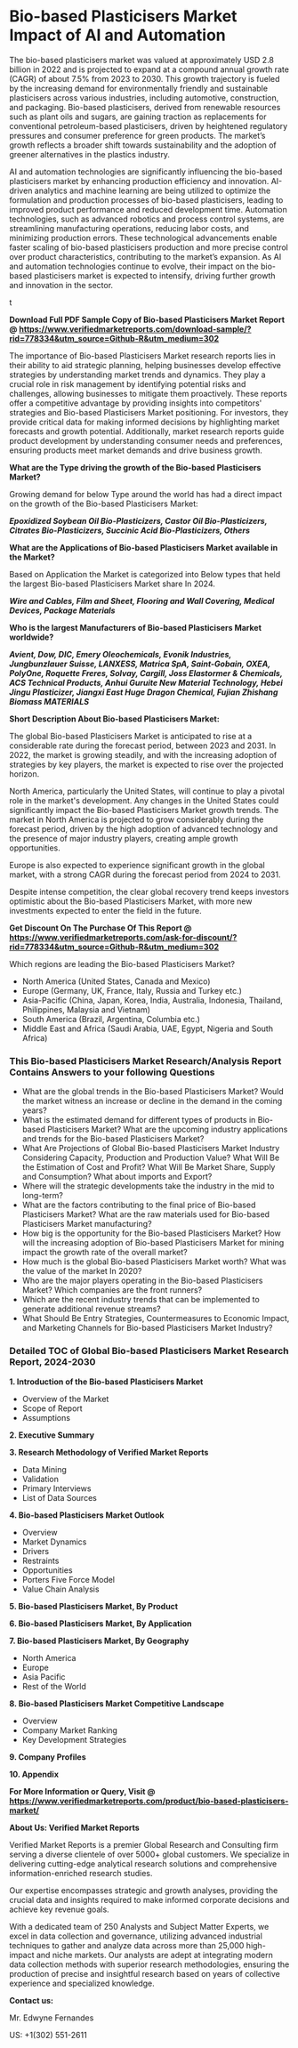 <meta name="title" content="Global Bio-based Plasticisers Market Impact of AI and Automation"><meta name="description" content="The bio-based plasticisers market was valued at approximately USD 2.8 billion in 2022 and is projected to expand at a compound annual growth rate (CAGR) of about 7.5% "><meta name="title" content="Bio-based Plasticisers Market Size, Share, Scope, Trends, Growth, Opportunities, Analysis, Forecast"><h1>Bio-based Plasticisers Market Impact of AI and Automation</h1><p>The bio-based plasticisers market was valued at approximately USD 2.8 billion in 2022 and is projected to expand at a compound annual growth rate (CAGR) of about 7.5% from 2023 to 2030. This growth trajectory is fueled by the increasing demand for environmentally friendly and sustainable plasticisers across various industries, including automotive, construction, and packaging. Bio-based plasticisers, derived from renewable resources such as plant oils and sugars, are gaining traction as replacements for conventional petroleum-based plasticisers, driven by heightened regulatory pressures and consumer preference for green products. The market’s growth reflects a broader shift towards sustainability and the adoption of greener alternatives in the plastics industry.</p><p>AI and automation technologies are significantly influencing the bio-based plasticisers market by enhancing production efficiency and innovation. AI-driven analytics and machine learning are being utilized to optimize the formulation and production processes of bio-based plasticisers, leading to improved product performance and reduced development time. Automation technologies, such as advanced robotics and process control systems, are streamlining manufacturing operations, reducing labor costs, and minimizing production errors. These technological advancements enable faster scaling of bio-based plasticisers production and more precise control over product characteristics, contributing to the market’s expansion. As AI and automation technologies continue to evolve, their impact on the bio-based plasticisers market is expected to intensify, driving further growth and innovation in the sector.</p>t</p><p id="" class=""><strong>Download Full PDF Sample Copy of Bio-based Plasticisers Market Report @ <a href="https://www.verifiedmarketreports.com/download-sample/?rid=778334&utm_source=Github-R&utm_medium=302" target="_blank">https://www.verifiedmarketreports.com/download-sample/?rid=778334&utm_source=Github-R&utm_medium=302</a></strong></p><p>The importance of&nbsp;Bio-based Plasticisers Market research reports lies in their ability to aid strategic planning, helping businesses develop effective strategies by understanding market trends and dynamics. They play a crucial role in risk management by identifying potential risks and challenges, allowing businesses to mitigate them proactively. These reports offer a competitive advantage by providing insights into competitors' strategies and Bio-based Plasticisers Market positioning. For investors, they provide critical data for making informed decisions by highlighting market forecasts and growth potential. Additionally, market research reports guide product development by understanding consumer needs and preferences, ensuring products meet market demands and drive business growth.</p><p><strong>What are the&nbsp;Type driving the growth of the Bio-based Plasticisers Market?</strong></p><p id="" class="">Growing demand for below Type around the world has had a direct impact on the growth of the Bio-based Plasticisers Market:</p><em><strong>Epoxidized Soybean Oil Bio-Plasticizers, Castor Oil Bio-Plasticizers, Citrates Bio-Plasticizers, Succinic Acid Bio-Plasticizers, Others</strong></em></p><strong>What are the&nbsp;Applications&nbsp;of Bio-based Plasticisers Market available in the Market?</strong></p><p id="" class="">Based on Application the Market is categorized into Below types that held the largest Bio-based Plasticisers Market share In 2024.</p><em><strong>Wire and Cables, Film and Sheet, Flooring and Wall Covering, Medical Devices, Package Materials</strong></em></p><strong>Who is the largest Manufacturers of Bio-based Plasticisers Market worldwide?</strong></p><p><em><strong>Avient, Dow, DIC, Emery Oleochemicals, Evonik Industries, Jungbunzlauer Suisse, LANXESS, Matrica SpA, Saint-Gobain, OXEA, PolyOne, Roquette Freres, Solvay, Cargill, Joss Elastormer & Chemicals, ACS Technical Products, Anhui Guruite New Material Technology, Hebei Jingu Plasticizer, Jiangxi East Huge Dragon Chemical, Fujian Zhishang Biomass MATERIALS</strong></em></p><p id="" class=""><strong>Short Description About Bio-based Plasticisers Market:</strong></p><p>The global Bio-based Plasticisers Market is anticipated to rise at a considerable rate during the forecast period, between 2023 and 2031. In 2022, the market is growing steadily, and with the increasing adoption of strategies by key players, the market is expected to rise over the projected horizon.</p><p>North America, particularly the United States, will continue to play a pivotal role in the market's development. Any changes in the United States could significantly impact the Bio-based Plasticisers Market growth trends. The market in North America is projected to grow considerably during the forecast period, driven by the high adoption of advanced technology and the presence of major industry players, creating ample growth opportunities.</p><p>Europe is also expected to experience significant growth in the global market, with a strong CAGR during the forecast period from 2024 to 2031.</p><p>Despite intense competition, the clear global recovery trend keeps investors optimistic about the Bio-based Plasticisers Market, with more new investments expected to enter the field in the future.</p><p id="" class=""><strong>Get Discount On The Purchase Of This Report @ <a href="https://www.verifiedmarketreports.com/ask-for-discount/?rid=778334&utm_source=Github-R&utm_medium=302" target="_blank">https://www.verifiedmarketreports.com/ask-for-discount/?rid=778334&utm_source=Github-R&utm_medium=302</a></strong></p>Which regions are leading the Bio-based Plasticisers Market?</p><ul><li>North America (United States, Canada and Mexico)</li><li>Europe (Germany, UK, France, Italy, Russia and Turkey etc.)</li><li>Asia-Pacific (China, Japan, Korea, India, Australia, Indonesia, Thailand, Philippines, Malaysia and Vietnam)</li><li>South America (Brazil, Argentina, Columbia etc.)</li><li>Middle East and Africa (Saudi Arabia, UAE, Egypt, Nigeria and South Africa)</li></ul><h3 id="" class="">This Bio-based Plasticisers Market Research/Analysis Report Contains Answers to your following Questions</h3><ul><li>What are the global trends in the Bio-based Plasticisers Market? Would the market witness an increase or decline in the demand in the coming years?</li><li>What is the estimated demand for different types of products in Bio-based Plasticisers Market? What are the upcoming industry applications and trends for the Bio-based Plasticisers Market?</li><li>What Are Projections of Global Bio-based Plasticisers Market Industry Considering Capacity, Production and Production Value? What Will Be the Estimation of Cost and Profit? What Will Be Market Share, Supply and Consumption? What about imports and Export?</li><li>Where will the strategic developments take the industry in the mid to long-term?</li><li>What are the factors contributing to the final price of Bio-based Plasticisers Market? What are the raw materials used for Bio-based Plasticisers Market manufacturing?</li><li>How big is the opportunity for the Bio-based Plasticisers Market? How will the increasing adoption of Bio-based Plasticisers Market for mining impact the growth rate of the overall market?</li><li>How much is the global Bio-based Plasticisers Market worth? What was the value of the market In 2020?</li><li>Who are the major players operating in the Bio-based Plasticisers Market? Which companies are the front runners?</li><li>Which are the recent industry trends that can be implemented to generate additional revenue streams?</li><li>What Should Be Entry Strategies, Countermeasures to Economic Impact, and Marketing Channels for Bio-based Plasticisers Market Industry?</li></ul><h3 id="" class="">Detailed TOC of Global Bio-based Plasticisers Market Research Report, 2024-2030</h3><p id="" class=""><strong>1. Introduction of the Bio-based Plasticisers Market</strong></p><ul><li>Overview of the Market</li><li>Scope of Report</li><li>Assumptions</li></ul><p id="" class=""><strong>2. Executive Summary</strong></p><p id="" class=""><strong>3. Research Methodology of Verified Market Reports</strong></p><ul><li>Data Mining</li><li>Validation</li><li>Primary Interviews</li><li>List of Data Sources</li></ul><p id="" class=""><strong>4. Bio-based Plasticisers Market Outlook</strong></p><ul><li>Overview</li><li>Market Dynamics</li><li>Drivers</li><li>Restraints</li><li>Opportunities</li><li>Porters Five Force Model</li><li>Value Chain Analysis</li></ul><p id="" class=""><strong>5. Bio-based Plasticisers Market, By Product</strong></p><p id="" class=""><strong>6. Bio-based Plasticisers Market, By Application</strong></p><p id="" class=""><strong>7. Bio-based Plasticisers Market, By Geography</strong></p><ul><li>North America</li><li>Europe</li><li>Asia Pacific</li><li>Rest of the World</li></ul><p id="" class=""><strong>8. Bio-based Plasticisers Market Competitive Landscape</strong></p><ul><li>Overview</li><li>Company Market Ranking</li><li>Key Development Strategies</li></ul><p id="" class=""><strong>9. Company Profiles</strong></p><p id="" class=""><strong>10. Appendix</strong></p><p id="" class=""><strong>For More Information or Query, Visit @ <a href="https://www.verifiedmarketreports.com/product/bio-based-plasticisers-market/" target="_blank">https://www.verifiedmarketreports.com/product/bio-based-plasticisers-market/</a></strong></p><p id="" class=""><strong>About Us: Verified Market Reports</strong></p><p id="" class="">Verified Market Reports is a premier Global Research and Consulting firm serving a diverse clientele of over 5000+ global customers. We specialize in delivering cutting-edge analytical research solutions and comprehensive information-enriched research studies.</p><p id="" class="">Our expertise encompasses strategic and growth analyses, providing the crucial data and insights required to make informed corporate decisions and achieve key revenue goals.</p><p id="" class="">With a dedicated team of 250 Analysts and Subject Matter Experts, we excel in data collection and governance, utilizing advanced industrial techniques to gather and analyze data across more than 25,000 high-impact and niche markets. Our analysts are adept at integrating modern data collection methods with superior research methodologies, ensuring the production of precise and insightful research based on years of collective experience and specialized knowledge.</p><p id="" class=""><strong>Contact us:</strong></p><p id="" class="">Mr. Edwyne Fernandes</p><p id="" class="">US: +1(302) 551-2611</p>